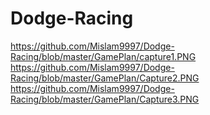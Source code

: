 # Dodge-Racing
https://github.com/Mislam9997/Dodge-Racing/blob/master/GamePlan/capture1.PNG
https://github.com/Mislam9997/Dodge-Racing/blob/master/GamePlan/Capture2.PNG
https://github.com/Mislam9997/Dodge-Racing/blob/master/GamePlan/Capture3.PNG
